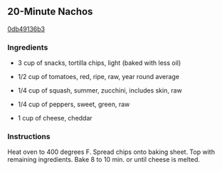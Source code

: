 ## 20-Minute Nachos

[0db49136b3](http://www.kraftrecipes.com/recipes/20-minute-nachos-167444.aspx)

### Ingredients

 - 3 cup of snacks, tortilla chips, light (baked with less oil)

 - 1/2 cup of tomatoes, red, ripe, raw, year round average

 - 1/4 cup of squash, summer, zucchini, includes skin, raw

 - 1/4 cup of peppers, sweet, green, raw

 - 1 cup of cheese, cheddar

### Instructions

Heat oven to 400 degrees F. Spread chips onto baking sheet. Top with remaining ingredients. Bake 8 to 10 min. or until cheese is melted.